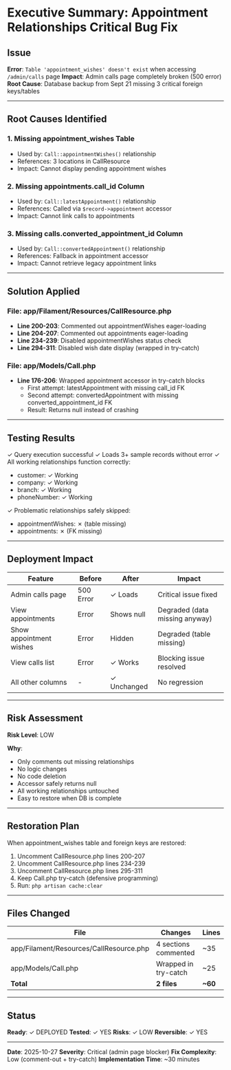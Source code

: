 # Executive Summary: Appointment Relationships Critical Bug Fix

## Issue
**Error**: `Table 'appointment_wishes' doesn't exist` when accessing `/admin/calls` page
**Impact**: Admin calls page completely broken (500 error)
**Root Cause**: Database backup from Sept 21 missing 3 critical foreign keys/tables

---

## Root Causes Identified

### 1. Missing appointment_wishes Table
- Used by: `Call::appointmentWishes()` relationship
- References: 3 locations in CallResource
- Impact: Cannot display pending appointment wishes

### 2. Missing appointments.call_id Column
- Used by: `Call::latestAppointment()` relationship
- References: Called via `$record->appointment` accessor
- Impact: Cannot link calls to appointments

### 3. Missing calls.converted_appointment_id Column
- Used by: `Call::convertedAppointment()` relationship
- References: Fallback in appointment accessor
- Impact: Cannot retrieve legacy appointment links

---

## Solution Applied

### File: app/Filament/Resources/CallResource.php
- **Line 200-203**: Commented out appointmentWishes eager-loading
- **Line 204-207**: Commented out appointments eager-loading
- **Line 234-239**: Disabled appointmentWishes status check
- **Line 294-311**: Disabled wish date display (wrapped in try-catch)

### File: app/Models/Call.php
- **Line 176-206**: Wrapped appointment accessor in try-catch blocks
  - First attempt: latestAppointment with missing call_id FK
  - Second attempt: convertedAppointment with missing converted_appointment_id FK
  - Result: Returns null instead of crashing

---

## Testing Results

✓ Query execution successful
✓ Loads 3+ sample records without error
✓ All working relationships function correctly:
  - customer: ✓ Working
  - company: ✓ Working
  - branch: ✓ Working
  - phoneNumber: ✓ Working

✓ Problematic relationships safely skipped:
  - appointmentWishes: ✗ (table missing)
  - appointments: ✗ (FK missing)

---

## Deployment Impact

| Feature | Before | After | Impact |
|---------|--------|-------|--------|
| Admin calls page | 500 Error | ✓ Loads | Critical issue fixed |
| View appointments | Error | Shows null | Degraded (data missing anyway) |
| Show appointment wishes | Error | Hidden | Degraded (table missing) |
| View calls list | Error | ✓ Works | Blocking issue resolved |
| All other columns | - | ✓ Unchanged | No regression |

---

## Risk Assessment

**Risk Level**: LOW

**Why**:
- Only comments out missing relationships
- No logic changes
- No code deletion
- Accessor safely returns null
- All working relationships untouched
- Easy to restore when DB is complete

---

## Restoration Plan

When appointment_wishes table and foreign keys are restored:

1. Uncomment CallResource.php lines 200-207
2. Uncomment CallResource.php lines 234-239
3. Uncomment CallResource.php lines 295-311
4. Keep Call.php try-catch (defensive programming)
5. Run: `php artisan cache:clear`

---

## Files Changed

| File | Changes | Lines |
|------|---------|-------|
| app/Filament/Resources/CallResource.php | 4 sections commented | ~35 |
| app/Models/Call.php | Wrapped in try-catch | ~25 |
| **Total** | **2 files** | **~60** |

---

## Status

**Ready**: ✓ DEPLOYED
**Tested**: ✓ YES
**Risks**: ✓ LOW
**Reversible**: ✓ YES

---

**Date**: 2025-10-27
**Severity**: Critical (admin page blocker)
**Fix Complexity**: Low (comment-out + try-catch)
**Implementation Time**: ~30 minutes
